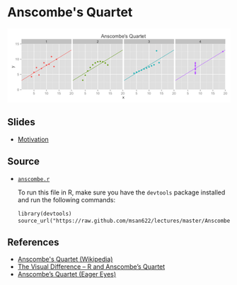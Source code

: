 Anscombe's Quartet
==============================

![Anscombe's Quartet](anscombe.png)

Slides
------------------------------

- [Motivation](https://drive.google.com/file/d/0BxYofk0iB_upeWVkazNlemx3T1k/edit?usp=sharing)

Source
------------------------------

- [`anscombe.r`](anscombe.r)
  
  To run this file in R, make sure you have the `devtools` package installed and run the following commands:

  ```
  library(devtools)
  source_url("https://raw.github.com/msan622/lectures/master/Anscombe's%20Quartet/anscombe.r")
  ```

References
------------------------------

- [Anscombe's Quartet (Wikipedia)](http://en.wikipedia.org/wiki/Anscombe's_quartet)
- [The Visual Difference – R and Anscombe’s Quartet](http://blog.ouseful.info/2011/08/30/the-visual-difference-%E2%80%93-r-and-anscombe%E2%80%99s-quartet/)
- [Anscombe’s Quartet (Eager Eyes)](http://eagereyes.org/criticism/anscombes-quartet)
